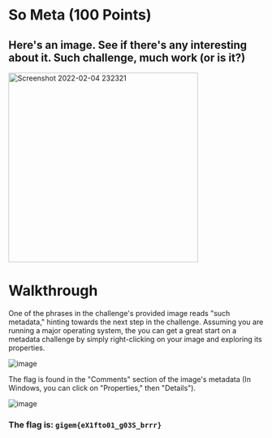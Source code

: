 # So Meta (100 Points)
## Here's an image. See if there's any interesting about it. Such challenge, much work (or is it?)

<img width="373" alt="Screenshot 2022-02-04 232321" src="https://user-images.githubusercontent.com/99063625/152629872-730be1b0-c9a1-4c59-8dbe-0eae74d5310d.png">

# Walkthrough
One of the phrases in the challenge's provided image reads "such metadata," hinting towards the next step in the challenge. Assuming you are running a major operating system, the you can get a great start on a metadata challenge by simply right-clicking on your image and exploring its properties.  

![image](https://user-images.githubusercontent.com/99063625/157350935-4e624fcf-01cb-4c0b-8ac8-676335bcda1b.png)

The flag is found in the "Comments" section of the image's metadata (In Windows, you can click on "Properties," then "Details").

![image](https://user-images.githubusercontent.com/99063625/157351090-43581b55-3dc8-4c76-a2c3-81bc2b7322ee.png)

### The flag is: ```gigem{eX1fto01_g03S_brrr}```
